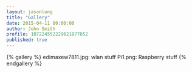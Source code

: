 ```yaml
---
layout: jasonlong
title: "Gallery"
date: 2015-04-11 00:00:00
author: John Smith
profile: 107224552229621877852
published: true
---
```



{% gallery %}
edimaxew7811.jpg: wlan stuff
Pi1.png: Raspberry stuff 
{% endgallery %}

